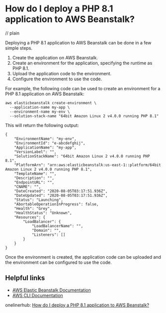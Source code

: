 # How do I deploy a PHP 8.1 application to AWS Beanstalk?
// plain

Deploying a PHP 8.1 application to AWS Beanstalk can be done in a few simple steps.

1. Create the application on AWS Beanstalk.
2. Create an environment for the application, specifying the runtime as PHP 8.1.
3. Upload the application code to the environment.
4. Configure the environment to use the code.

For example, the following code can be used to create an environment for a PHP 8.1 application on AWS Beanstalk:

```
aws elasticbeanstalk create-environment \
  --application-name my-app \
  --environment-name my-env \
  --solution-stack-name "64bit Amazon Linux 2 v4.0.0 running PHP 8.1"
```

This will return the following output:

```
{
    "EnvironmentName": "my-env",
    "EnvironmentId": "e-abcdefghij",
    "ApplicationName": "my-app",
    "VersionLabel": "",
    "SolutionStackName": "64bit Amazon Linux 2 v4.0.0 running PHP 8.1",
    "PlatformArn": "arn:aws:elasticbeanstalk:us-east-1::platform/64bit Amazon Linux 2 v4.0.0 running PHP 8.1",
    "TemplateName": "",
    "Description": "",
    "EndpointURL": "",
    "CNAME": "",
    "DateCreated": "2020-08-05T03:17:51.936Z",
    "DateUpdated": "2020-08-05T03:17:51.936Z",
    "Status": "Launching",
    "AbortableOperationInProgress": false,
    "Health": "Grey",
    "HealthStatus": "Unknown",
    "Resources": {
        "LoadBalancer": {
            "LoadBalancerName": "",
            "Domain": "",
            "Listeners": []
        }
    }
}
```

Once the environment is created, the application code can be uploaded and the environment can be configured to use the code.

## Helpful links
- [AWS Elastic Beanstalk Documentation](https://docs.aws.amazon.com/elasticbeanstalk/index.html)
- [AWS CLI Documentation](https://docs.aws.amazon.com/cli/index.html)

onelinerhub: [How do I deploy a PHP 8.1 application to AWS Beanstalk?](https://onelinerhub.com/php-aws/how-do-i-deploy-a-php-----application-to-aws-beanstalk)